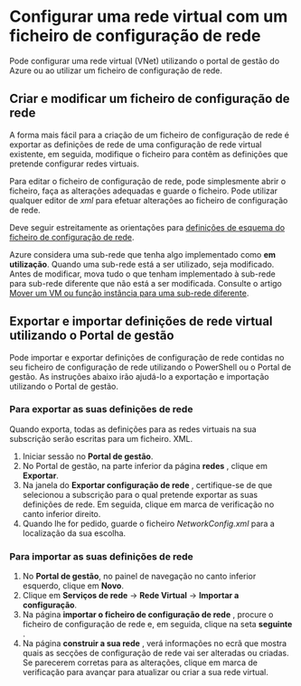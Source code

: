 <properties 
    pageTitle="Configurar uma rede virtual com um ficheiro de configuração de rede" 
    description="Instruções para exportar e importar um ficheiro de configuração de rede para o Portal de gestão do Azure para poder criar ou modificar redes virtuais. " 
    services="virtual-network" 
    documentationCenter="" 
    authors="jimdial" 
    manager="carmonm" 
    editor="tysonn"/>

<tags
    ms.service="virtual-network"
    ms.devlang="na"
    ms.topic="article"
    ms.tgt_pltfrm="na"
    ms.workload="infrastructure-services" 
    ms.date="03/15/2016"
    ms.author="jdial"/>

# <a name="configure-a-virtual-network-using-a-network-configuration-file"></a>Configurar uma rede virtual com um ficheiro de configuração de rede

Pode configurar uma rede virtual (VNet) utilizando o portal de gestão do Azure ou ao utilizar um ficheiro de configuração de rede.

## <a name="creating-and-modifying-a-network-configuration-file"></a>Criar e modificar um ficheiro de configuração de rede 
A forma mais fácil para a criação de um ficheiro de configuração de rede é exportar as definições de rede de uma configuração de rede virtual existente, em seguida, modifique o ficheiro para contêm as definições que pretende configurar redes virtuais.

Para editar o ficheiro de configuração de rede, pode simplesmente abrir o ficheiro, faça as alterações adequadas e guarde o ficheiro. Pode utilizar qualquer editor de *xml* para efetuar alterações ao ficheiro de configuração de rede. 

Deve seguir estreitamente as orientações para [definições de esquema do ficheiro de configuração de rede](https://msdn.microsoft.com/library/azure/jj157100.aspx). 

Azure considera uma sub-rede que tenha algo implementado como **em utilização**. Quando uma sub-rede está a ser utilizado, seja modificado. Antes de modificar, mova tudo o que tenham implementado à sub-rede para sub-rede diferente que não está a ser modificada.   Consulte o artigo [Mover um VM ou função instância para uma sub-rede diferente](virtual-networks-move-vm-role-to-subnet.md).

## <a name="export-and-import-virtual-network-settings-using-the-management-portal"></a>Exportar e importar definições de rede virtual utilizando o Portal de gestão  
Pode importar e exportar definições de configuração de rede contidas no seu ficheiro de configuração de rede utilizando o PowerShell ou o Portal de gestão. As instruções abaixo irão ajudá-lo a exportação e importação utilizando o Portal de gestão. 

### <a name="to-export-your-network-settings"></a>Para exportar as suas definições de rede
Quando exporta, todas as definições para as redes virtuais na sua subscrição serão escritas para um ficheiro. XML. 

1. Iniciar sessão no **Portal de gestão**.
2. No Portal de gestão, na parte inferior da página **redes** , clique em **Exportar**. 
3. Na janela do **Exportar configuração de rede** , certifique-se de que selecionou a subscrição para o qual pretende exportar as suas definições de rede. Em seguida, clique em marca de verificação no canto inferior direito. 
4. Quando lhe for pedido, guarde o ficheiro *NetworkConfig.xml* para a localização da sua escolha.


### <a name="to-import-your-network-settings"></a>Para importar as suas definições de rede

1. No **Portal de gestão**, no painel de navegação no canto inferior esquerdo, clique em **Novo**.
2. Clique em **Serviços de rede** -> **Rede Virtual** -> **Importar a configuração**.
3. Na página **importar o ficheiro de configuração de rede** , procure o ficheiro de configuração de rede e, em seguida, clique na seta **seguinte** .
4. Na página **construir a sua rede** , verá informações no ecrã que mostra quais as secções de configuração de rede vai ser alteradas ou criadas. Se parecerem corretas para as alterações, clique em marca de verificação para avançar para atualizar ou criar a sua rede virtual. 